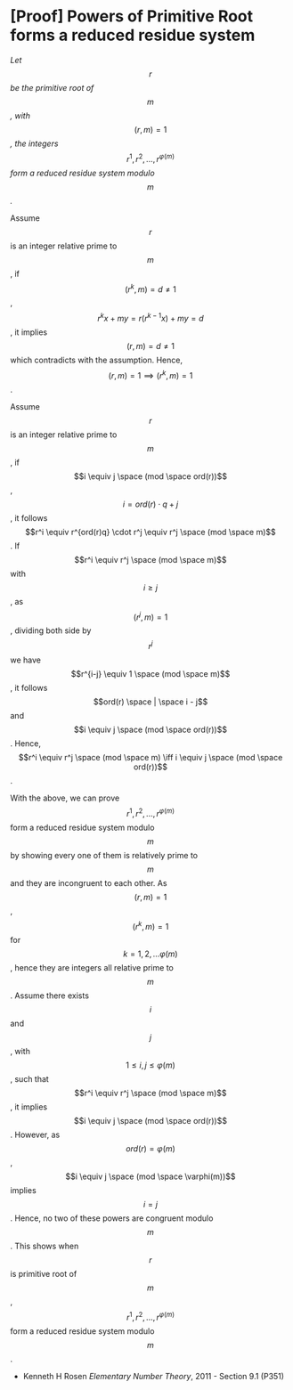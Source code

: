 # \[Proof] Powers of Primitive Root forms a reduced residue system

_Let_ $$r$$ _be the primitive root of_ $$m$$_, with_ $$(r, m) = 1$$_, the integers_ $$r^1, r^2, ..., r^{\varphi(m)}$$ _form a reduced residue system modulo_ $$m$$_._

Assume $$r$$ is an integer relative prime to $$m$$, if $$(r^k, m) = d\not = 1$$, $$r^kx + my = r(r^{k-1}x) + my = d$$, it implies $$(r, m) = d \not = 1$$ which contradicts with the assumption. Hence, $$(r, m) = 1 \implies (r^k, m) = 1$$.

Assume $$r$$ is an integer relative prime to $$m$$, if $$i \equiv j \space (mod \space ord(r))$$, $$i = ord(r) \cdot q + j$$, it follows $$r^i \equiv r^{ord(r)q} \cdot r^j \equiv r^j \space (mod \space m)$$. If $$r^i \equiv r^j \space (mod \space m)$$ with $$i \ge j$$, as $$(r^j, m) = 1$$, dividing both side by $$r^j$$ we have $$r^{i-j} \equiv 1 \space (mod \space m)$$, it follows $$ord(r) \space | \space i - j$$ and $$i \equiv j \space (mod \space ord(r))$$. Hence, $$r^i \equiv r^j \space (mod \space m) \iff i \equiv j \space (mod \space ord(r))$$.

With the above, we can prove $$r^1, r^2, ..., r^{\varphi(m)}$$ form a reduced residue system modulo $$m$$ by showing every one of them is relatively prime to $$m$$ and they are incongruent to each other. As $$(r, m) = 1$$, $$(r^k, m) = 1$$ for $$k = 1, 2, ... \varphi(m)$$, hence they are integers all relative prime to $$m$$. Assume there exists $$i$$ and $$j$$, with $$1 \le i, j \le \varphi(m)$$, such that $$r^i \equiv r^j \space (mod \space m)$$, it implies $$i \equiv j \space (mod \space ord(r))$$. However, as $$ord(r) = \varphi(m)$$, $$i \equiv j \space (mod \space \varphi(m))$$ implies $$i = j$$. Hence, no two of these powers are congruent modulo $$m$$. This shows when $$r$$ is primitive root of $$m$$, $$r^1, r^2, ..., r^{\varphi(m)}$$ form a reduced residue system modulo $$m$$.

* Kenneth H Rosen _Elementary Number Theory_, 2011 - Section 9.1 (P351)
